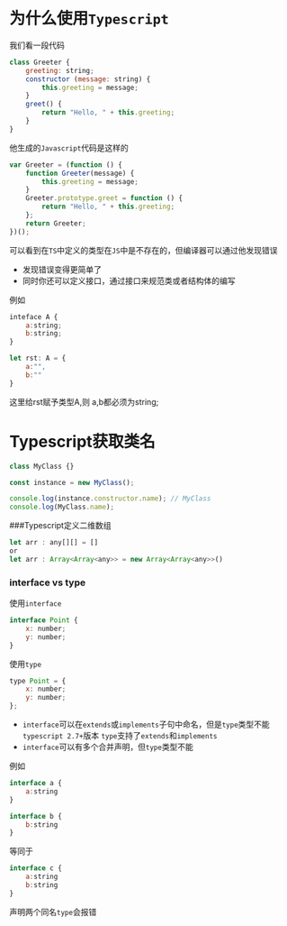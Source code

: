 # 为什么使用`Typescript`
我们看一段代码
```javascript
class Greeter {
    greeting: string;
    constructor (message: string) {
        this.greeting = message;
    }
    greet() {
        return "Hello, " + this.greeting;
    }
}  
```

他生成的`Javascript`代码是这样的
```javascript
var Greeter = (function () {
    function Greeter(message) {
        this.greeting = message;
    }
    Greeter.prototype.greet = function () {
        return "Hello, " + this.greeting;
    };
    return Greeter;
})();
```
可以看到在`TS`中定义的类型在`JS`中是不存在的，但编译器可以通过他发现错误

- 发现错误变得更简单了
- 同时你还可以定义接口，通过接口来规范类或者结构体的编写

例如
```javascript
inteface A {
    a:string;
    b:string;
}

let rst: A = {
    a:"",
    b:""
}
```
这里给rst赋予类型A,则 a,b都必须为string;



# Typescript获取类名

```javascript
class MyClass {}

const instance = new MyClass();

console.log(instance.constructor.name); // MyClass
console.log(MyClass.name);                          
```


###Typescript定义二维数组

```javascript
let arr : any[][] = []
or
let arr : Array<Array<any>> = new Array<Array<any>>()
```


### interface vs type

使用`interface`
```javascript
interface Point {
    x: number;
    y: number;
}
```
使用`type`
```javascript
type Point = {
    x: number;
    y: number;
};
```
- `interface`可以在`extends`或`implements`子句中命名，但是`type`类型不能
	`typescript 2.7+`版本 `type`支持了`extends`和`implements`
- `interface`可以有多个合并声明，但`type`类型不能

例如
```javascript
interface a {
    a:string
}

interface b {
    b:string
}
```
等同于
```javascript
interface c {
    a:string
    b:string
}
```
声明两个同名`type`会报错